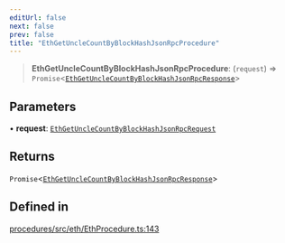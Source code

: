 ```yaml
---
editUrl: false
next: false
prev: false
title: "EthGetUncleCountByBlockHashJsonRpcProcedure"
---
```


> **EthGetUncleCountByBlockHashJsonRpcProcedure**: (`request`) => `Promise`\<[`EthGetUncleCountByBlockHashJsonRpcResponse`](/reference/tevm/procedures/type-aliases/ethgetunclecountbyblockhashjsonrpcresponse/)\>

## Parameters

• **request**: [`EthGetUncleCountByBlockHashJsonRpcRequest`](/reference/tevm/procedures/type-aliases/ethgetunclecountbyblockhashjsonrpcrequest/)

## Returns

`Promise`\<[`EthGetUncleCountByBlockHashJsonRpcResponse`](/reference/tevm/procedures/type-aliases/ethgetunclecountbyblockhashjsonrpcresponse/)\>

## Defined in

[procedures/src/eth/EthProcedure.ts:143](https://github.com/evmts/tevm-monorepo/blob/main/packages/procedures/src/eth/EthProcedure.ts#L143)
